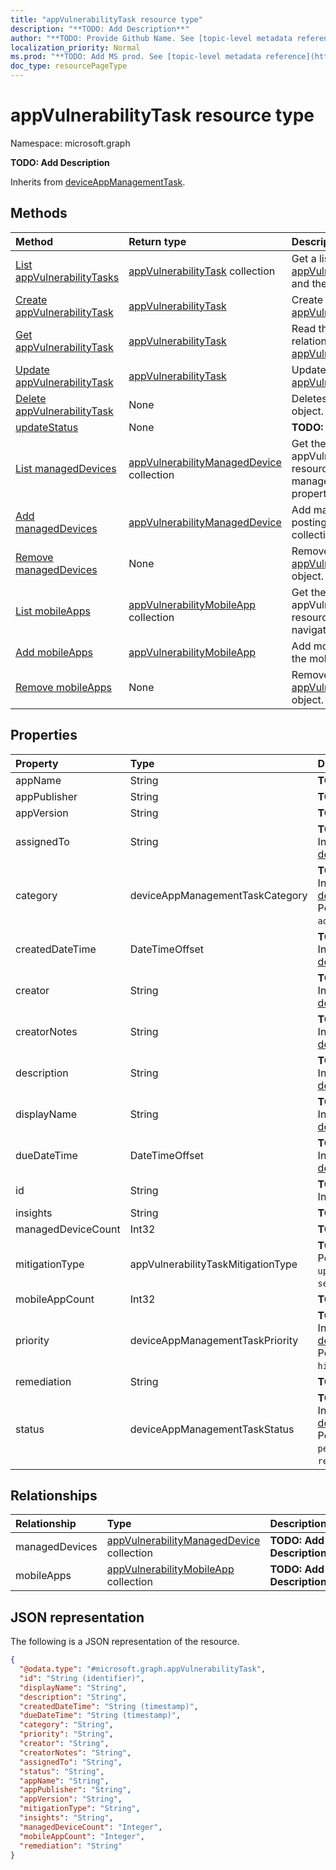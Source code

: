 ```yaml
---
title: "appVulnerabilityTask resource type"
description: "**TODO: Add Description**"
author: "**TODO: Provide Github Name. See [topic-level metadata reference](https://msgo.azurewebsites.net/add/document/guidelines/metadata.html#topic-level-metadata)**"
localization_priority: Normal
ms.prod: "**TODO: Add MS prod. See [topic-level metadata reference](https://msgo.azurewebsites.net/add/document/guidelines/metadata.html#topic-level-metadata)**"
doc_type: resourcePageType
---
```


# appVulnerabilityTask resource type

Namespace: microsoft.graph

**TODO: Add Description**


Inherits from [deviceAppManagementTask](../resources/deviceappmanagementtask.md).

## Methods
|Method|Return type|Description|
|:---|:---|:---|
|[List appVulnerabilityTasks](../api/intune-appvulnerabilitytask-list.md)|[appVulnerabilityTask](../resources/intune-appvulnerabilitytask.md) collection|Get a list of the [appVulnerabilityTask](../resources/appvulnerabilitytask.md) objects and their properties.|
|[Create appVulnerabilityTask](../api/intune-appvulnerabilitytask-create.md)|[appVulnerabilityTask](../resources/intune-appvulnerabilitytask.md)|Create a new [appVulnerabilityTask](../resources/intune-appvulnerabilitytask.md) object.|
|[Get appVulnerabilityTask](../api/intune-appvulnerabilitytask-get.md)|[appVulnerabilityTask](../resources/intune-appvulnerabilitytask.md)|Read the properties and relationships of an [appVulnerabilityTask](../resources/intune-appvulnerabilitytask.md) object.|
|[Update appVulnerabilityTask](../api/intune-appvulnerabilitytask-update.md)|[appVulnerabilityTask](../resources/intune-appvulnerabilitytask.md)|Update the properties of an [appVulnerabilityTask](../resources/intune-appvulnerabilitytask.md) object.|
|[Delete appVulnerabilityTask](../api/intune-appvulnerabilitytask-delete.md)|None|Deletes an [appVulnerabilityTask](../resources/intune-appvulnerabilitytask.md) object.|
|[updateStatus](../api/intune-appvulnerabilitytask-updatestatus.md)|None|**TODO: Add Description**|
|[List managedDevices](../api/intune-appvulnerabilitytask-list-manageddevices.md)|[appVulnerabilityManagedDevice](../resources/intune-appvulnerabilitymanageddevice.md) collection|Get the appVulnerabilityManagedDevice resources from the managedDevices navigation property.|
|[Add managedDevices](../api/intune-appvulnerabilitytask-post-manageddevices.md)|[appVulnerabilityManagedDevice](../resources/intune-appvulnerabilitymanageddevice.md)|Add managedDevices by posting to the managedDevices collection.|
|[Remove managedDevices](../api/intune-appvulnerabilitytask-delete-manageddevices.md)|None|Remove an [appVulnerabilityManagedDevice](../resources/intune-appvulnerabilitymanageddevice.md) object.|
|[List mobileApps](../api/intune-appvulnerabilitytask-list-mobileapps.md)|[appVulnerabilityMobileApp](../resources/intune-appvulnerabilitymobileapp.md) collection|Get the appVulnerabilityMobileApp resources from the mobileApps navigation property.|
|[Add mobileApps](../api/intune-appvulnerabilitytask-post-mobileapps.md)|[appVulnerabilityMobileApp](../resources/intune-appvulnerabilitymobileapp.md)|Add mobileApps by posting to the mobileApps collection.|
|[Remove mobileApps](../api/intune-appvulnerabilitytask-delete-mobileapps.md)|None|Remove an [appVulnerabilityMobileApp](../resources/intune-appvulnerabilitymobileapp.md) object.|

## Properties
|Property|Type|Description|
|:---|:---|:---|
|appName|String|**TODO: Add Description**|
|appPublisher|String|**TODO: Add Description**|
|appVersion|String|**TODO: Add Description**|
|assignedTo|String|**TODO: Add Description** Inherited from [deviceAppManagementTask](../resources/intune-deviceappmanagementtask.md)|
|category|deviceAppManagementTaskCategory|**TODO: Add Description** Inherited from [deviceAppManagementTask](../resources/intune-deviceappmanagementtask.md). Possible values are: `unknown`, `advancedThreatProtection`.|
|createdDateTime|DateTimeOffset|**TODO: Add Description** Inherited from [deviceAppManagementTask](../resources/intune-deviceappmanagementtask.md)|
|creator|String|**TODO: Add Description** Inherited from [deviceAppManagementTask](../resources/intune-deviceappmanagementtask.md)|
|creatorNotes|String|**TODO: Add Description** Inherited from [deviceAppManagementTask](../resources/intune-deviceappmanagementtask.md)|
|description|String|**TODO: Add Description** Inherited from [deviceAppManagementTask](../resources/intune-deviceappmanagementtask.md)|
|displayName|String|**TODO: Add Description** Inherited from [deviceAppManagementTask](../resources/intune-deviceappmanagementtask.md)|
|dueDateTime|DateTimeOffset|**TODO: Add Description** Inherited from [deviceAppManagementTask](../resources/intune-deviceappmanagementtask.md)|
|id|String|**TODO: Add Description** Inherited from [entity](../resources/entity.md)|
|insights|String|**TODO: Add Description**|
|managedDeviceCount|Int32|**TODO: Add Description**|
|mitigationType|appVulnerabilityTaskMitigationType|**TODO: Add Description**. Possible values are: `unknown`, `update`, `uninstall`, `securityConfiguration`.|
|mobileAppCount|Int32|**TODO: Add Description**|
|priority|deviceAppManagementTaskPriority|**TODO: Add Description** Inherited from [deviceAppManagementTask](../resources/intune-deviceappmanagementtask.md). Possible values are: `none`, `high`, `low`.|
|remediation|String|**TODO: Add Description**|
|status|deviceAppManagementTaskStatus|**TODO: Add Description** Inherited from [deviceAppManagementTask](../resources/intune-deviceappmanagementtask.md). Possible values are: `unknown`, `pending`, `active`, `completed`, `rejected`.|

## Relationships
|Relationship|Type|Description|
|:---|:---|:---|
|managedDevices|[appVulnerabilityManagedDevice](../resources/intune-appvulnerabilitymanageddevice.md) collection|**TODO: Add Description**|
|mobileApps|[appVulnerabilityMobileApp](../resources/intune-appvulnerabilitymobileapp.md) collection|**TODO: Add Description**|

## JSON representation
The following is a JSON representation of the resource.
<!-- {
  "blockType": "resource",
  "keyProperty": "id",
  "@odata.type": "microsoft.graph.appVulnerabilityTask",
  "baseType": "microsoft.graph.deviceAppManagementTask",
  "openType": false
}
-->
``` json
{
  "@odata.type": "#microsoft.graph.appVulnerabilityTask",
  "id": "String (identifier)",
  "displayName": "String",
  "description": "String",
  "createdDateTime": "String (timestamp)",
  "dueDateTime": "String (timestamp)",
  "category": "String",
  "priority": "String",
  "creator": "String",
  "creatorNotes": "String",
  "assignedTo": "String",
  "status": "String",
  "appName": "String",
  "appPublisher": "String",
  "appVersion": "String",
  "mitigationType": "String",
  "insights": "String",
  "managedDeviceCount": "Integer",
  "mobileAppCount": "Integer",
  "remediation": "String"
}
```

